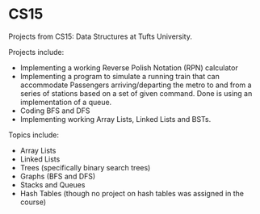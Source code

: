 # CS15
Projects from CS15: Data Structures at Tufts University. 

Projects include: 
- Implementing a working Reverse Polish Notation (RPN) calculator
- Implementing a program to simulate a running train that can accommodate Passengers arriving/departing the metro to and from a series of stations based on a set of given command. Done is using an implementation of a queue.
-  Coding BFS and DFS
-  Implementing working Array Lists, Linked Lists and BSTs.

Topics include:
- Array Lists
- Linked Lists
- Trees (specifically binary search trees)
- Graphs (BFS and DFS)
- Stacks and Queues
- Hash Tables (though no project on hash tables was assigned in the course)
